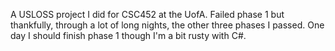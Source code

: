 A USLOSS project I did for CSC452 at the UofA. Failed phase 1 but thankfully, through a lot of long nights, the other three phases I passed. One day I should finish phase 1 though I'm a bit rusty with C#.
